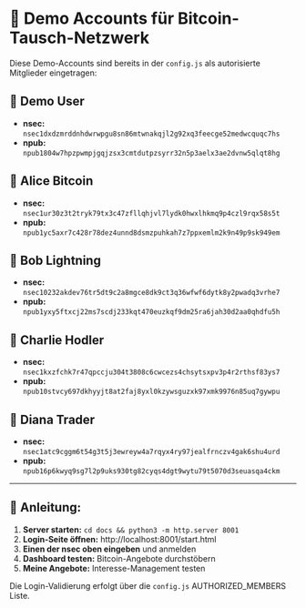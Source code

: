 # 🔑 Demo Accounts für Bitcoin-Tausch-Netzwerk

Diese Demo-Accounts sind bereits in der `config.js` als autorisierte Mitglieder eingetragen:

## 👤 Demo User
- **nsec:** `nsec1dxdzmrddnhdwrwpgu8sn86mtwnakqjl2g92xq3feecge52medwcquqc7hs`
- **npub:** `npub1804w7hpzpwmpjgqjzsx3cmtdutpzsyrr32n5p3aelx3ae2dvnw5qlqt8hg`

## 👤 Alice Bitcoin  
- **nsec:** `nsec1ur30z3t2tryk79tx3c47zfllqhjvl7lydk0hwxlhkmq9p4czl9rqx58s5t`
- **npub:** `npub1yc5axr7c428r78dez4unnd8dsmzpuhkah7z7ppxemlm2k9n49p9sk949em`

## 👤 Bob Lightning
- **nsec:** `nsec10232akdev76tr5dt9c2a8mgce8dk9ct3q36wfwf6dytk8y2pwadq3vrhe7`
- **npub:** `npub1yxy5ftxcj22ms7scdj233kqt470euzkqf9dm25ra6jah30d2aa0qhdfu5h`

## 👤 Charlie Hodler
- **nsec:** `nsec1kxzfchk7r47qpccju304t3808c6cwcezs4chsytsxpv3p4r2rthsf83ys7`
- **npub:** `npub10stvcy697dkhyyjt8at2faj8yxl0kzywsguzxk97xmk9976n85uq7gywpu`

## 👤 Diana Trader
- **nsec:** `nsec1atc9cggm6t54g3t5j3ewreyw4a7rqyx4ry97jealfrnczv4gak6shu4urd`
- **npub:** `npub16p6kwyq9sg7l2p9uks930tg82cyqs4dgt9wytu79t5070d3seuasqa4ckm`

---

## 🚀 Anleitung:

1. **Server starten:** `cd docs && python3 -m http.server 8001`
2. **Login-Seite öffnen:** http://localhost:8001/start.html  
3. **Einen der nsec oben eingeben** und anmelden
4. **Dashboard testen:** Bitcoin-Angebote durchstöbern
5. **Meine Angebote:** Interesse-Management testen

Die Login-Validierung erfolgt über die `config.js` AUTHORIZED_MEMBERS Liste.
